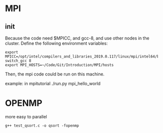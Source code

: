 # MPI
## init
Because the code need $MPICC, and gcc-8, and use other nodes in the cluster.
Define the following environment variables:
```
export MPICC=/opt/intel/compilers_and_libraries_2019.0.117/linux/mpi/intel64/bin/mpicc
switch_gcc 8
export MPI_HOSTS=~/Code/Git/Introduction/MPI/hosts
```
Then, the mpi code could be run on this machine.

example: in mpitutorial
./run.py mpi_hello_world


# OPENMP
more easy to parallel
```
g++ test_qsort.c -o qsort -fopenmp
```
